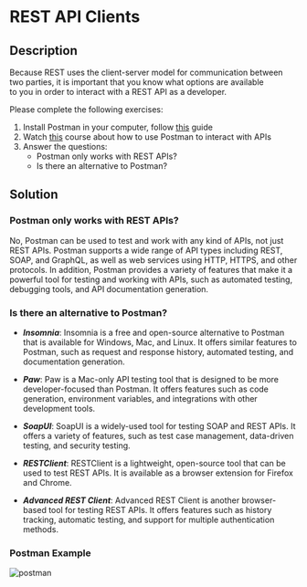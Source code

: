 # REST API Clients

## Description

Because REST uses the client-server model for communication between two parties, it is important that you know what options are available  
to you in order to interact with a REST API as a developer.

Please complete the following exercises:

1. Install Postman in your computer, follow [this](https://learning.postman.com/docs/getting-started/installation-and-updates/) guide
2. Watch [this](https://www.youtube.com/watch?v=VywxIQ2ZXw4) course about how to use Postman to interact with APIs
3. Answer the questions:
   - Postman only works with REST APIs?
   - Is there an alternative to Postman?

## Solution

### Postman only works with REST APIs?
No, Postman can be used to test and work with any kind of APIs, not just REST APIs. Postman supports a wide range of API types including REST, SOAP, and GraphQL, as well as web services using HTTP, HTTPS, and other protocols. In addition, Postman provides a variety of features that make it a powerful tool for testing and working with APIs, such as automated testing, debugging tools, and API documentation generation.

### Is there an alternative to Postman?

- ***Insomnia***: Insomnia is a free and open-source alternative to Postman that is available for Windows, Mac, and Linux. It offers similar features to Postman, such as request and response history, automated testing, and documentation generation.

- ***Paw***: Paw is a Mac-only API testing tool that is designed to be more developer-focused than Postman. It offers features such as code generation, environment variables, and integrations with other development tools.

- ***SoapUI***: SoapUI is a widely-used tool for testing SOAP and REST APIs. It offers a variety of features, such as test case management, data-driven testing, and security testing.

- ***RESTClient***: RESTClient is a lightweight, open-source tool that can be used to test REST APIs. It is available as a browser extension for Firefox and Chrome.

- ***Advanced REST Client***: Advanced REST Client is another browser-based tool for testing REST APIs. It offers features such as history tracking, automatic testing, and support for multiple authentication methods.

### Postman Example
![postman](https://user-images.githubusercontent.com/95326781/223305505-454d3e6e-539a-49e1-85c1-5cd25ff28d47.jpg)
